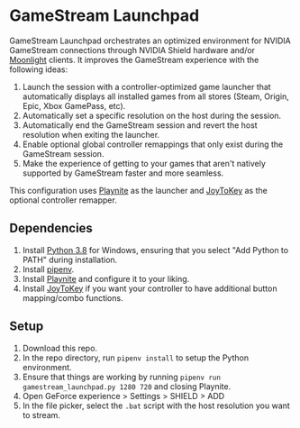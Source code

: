 # GameStream Launchpad

GameStream Launchpad orchestrates an optimized environment for NVIDIA GameStream connections through NVIDIA Shield hardware and/or [Moonlight](https://github.com/moonlight-stream) clients. It improves the GameStream experience with the following ideas:

 1. Launch the session with a controller-optimized game launcher that automatically displays all installed games from all stores (Steam, Origin, Epic, Xbox GamePass, etc).
 2. Automatically set a specific resolution on the host during the session.
 3. Automatically end the GameStream session and revert the host resolution when exiting the launcher.
 4. Enable optional global controller remappings that only exist during the GameStream session.
 5. Make the experience of getting to your games that aren't natively supported by GameStream faster and more seamless.
 
This configuration uses [Playnite](https://github.com/JosefNemec/Playnite) as the launcher and [JoyToKey](https://joytokey.net/en/) as the optional controller remapper.
 
## Dependencies
 1. Install [Python 3.8](https://www.python.org/) for Windows, ensuring that you select "Add Python to PATH" during installation.
 2. Install [pipenv](https://pypi.org/project/pipenv/).
 3. Install [Playnite](https://github.com/JosefNemec/Playnite) and configure it to your liking.
 4. Install [JoyToKey](https://joytokey.net/en/) if you want your controller to have additional button mapping/combo functions.

## Setup
 1. Download this repo.
 2. In the repo directory, run `pipenv install` to setup the Python environment.
 3. Ensure that things are working by running `pipenv run gamestream_launchpad.py 1280 720` and closing Playnite.
 4. Open GeForce experience > Settings > SHIELD > ADD
 5. In the file picker, select the `.bat` script with the host resolution you want to stream.
